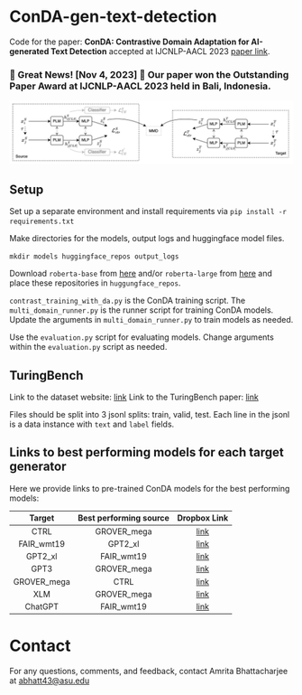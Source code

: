 # ConDA-gen-text-detection
Code for the paper: **ConDA: Contrastive Domain Adaptation for AI-generated Text Detection** accepted at IJCNLP-AACL 2023 [paper link](https://arxiv.org/abs/2309.03992).

### :star2: Great News! [Nov 4, 2023] :star2: Our paper won the **Outstanding Paper Award** at IJCNLP-AACL 2023 held in Bali, Indonesia.



![ConDA Framework Diagram](https://github.com/AmritaBh/ConDA-gen-text-detection/blob/main/conda-framework.jpg)

## Setup

Set up a separate environment and install requirements via `pip install -r requirements.txt`

Make directories for the models, output logs and huggingface model files.

`mkdir models huggingface_repos output_logs`

Download `roberta-base` from [here](https://huggingface.co/roberta-base/tree/main) and/or `roberta-large` from [here](https://huggingface.co/roberta-large/tree/main) and place these repositories in `huggungface_repos`.

`contrast_training_with_da.py` is the ConDA training script. The `multi_domain_runner.py` is the runner script for training ConDA models. Update the arguments in `multi_domain_runner.py` to train models as needed. 

Use the `evaluation.py` script for evaluating models. Change arguments within the `evaluation.py` script as needed.

## TuringBench

Link to the dataset website: [link](https://turingbench.ist.psu.edu/)
Link to the TuringBench paper: [link](https://arxiv.org/abs/2109.13296)

Files should be split into 3 jsonl splits: train, valid, test. Each line in the jsonl is a data instance with `text` and `label` fields.

## Links to best performing models for each target generator

Here we provide links to pre-trained ConDA models for the best performing models:

| Target  | Best performing source | Dropbox Link |
| :-----------: | :-----------: | :-----: |
| CTRL  | GROVER_mega  | [link](https://www.dropbox.com/s/h5prhx3j4yndoig/grover_mega_ctrl_syn_rep_loss1.pt?dl=0) |
| FAIR_wmt19  | GPT2_xl  | [link](https://www.dropbox.com/s/h36fh24qu9203pf/gpt2_xl_fair_wmt19_syn_rep_loss1.pt?dl=0) |
| GPT2_xl | FAIR_wmt19  | [link](https://www.dropbox.com/s/mnx5lyg4geebhm6/fair_wmt19_gpt2_xl_syn_rep_loss1.pt?dl=0) |
| GPT3  | GROVER_mega  | [link](https://www.dropbox.com/s/mh09c8kdinocsz9/grover_mega_gpt3_syn_rep_loss1.pt?dl=0) |
| GROVER_mega  | CTRL  | [link](https://www.dropbox.com/s/o0fs8dodywvuda0/ctrl_grover_mega_syn_rep_loss1.pt?dl=0) |
| XLM  | GROVER_mega  | [link](https://www.dropbox.com/s/q6ddq2aop9qw8lo/grover_mega_xlm_syn_rep_loss1.pt?dl=0) |
| ChatGPT  | FAIR_wmt19  | [link](https://www.dropbox.com/s/sgwiucl1x7p7xsx/fair_wmt19_chatgpt_syn_rep_loss1.pt?dl=0) |


# Contact

For any questions, comments, and feedback, contact Amrita Bhattacharjee at abhatt43@asu.edu
